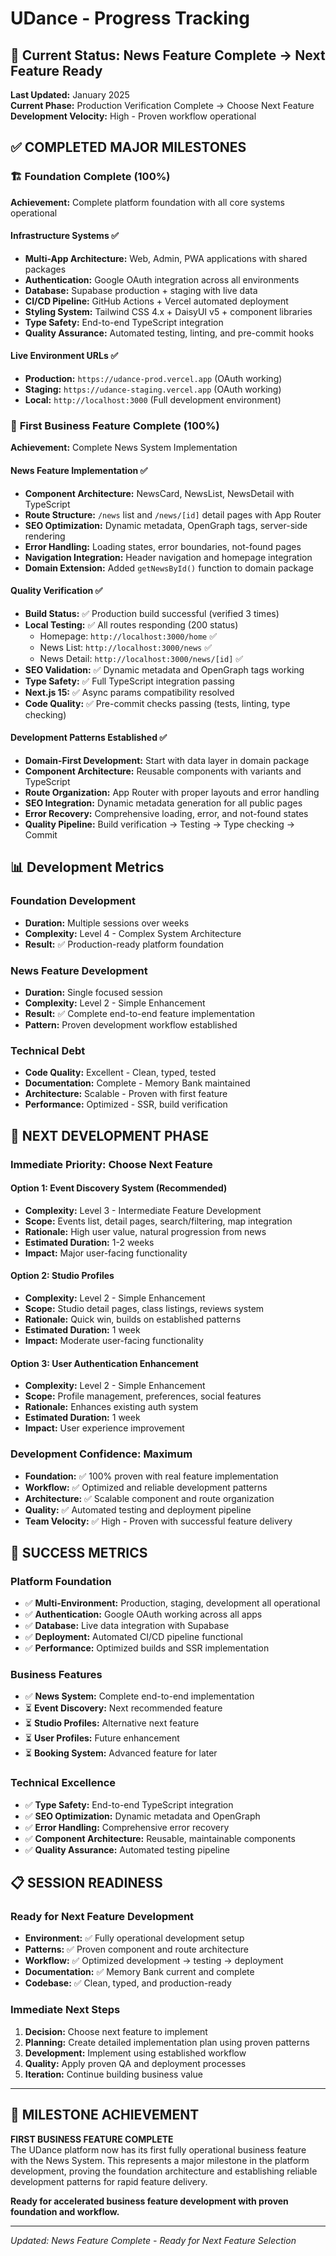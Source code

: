 # UDance - Progress Tracking

## 🎯 Current Status: News Feature Complete → Next Feature Ready

**Last Updated:** January 2025  
**Current Phase:** Production Verification Complete → Choose Next Feature  
**Development Velocity:** High - Proven workflow operational

## ✅ COMPLETED MAJOR MILESTONES

### 🏗️ **Foundation Complete (100%)**
**Achievement:** Complete platform foundation with all core systems operational

#### Infrastructure Systems ✅
- **Multi-App Architecture:** Web, Admin, PWA applications with shared packages
- **Authentication:** Google OAuth integration across all environments
- **Database:** Supabase production + staging with live data
- **CI/CD Pipeline:** GitHub Actions + Vercel automated deployment
- **Styling System:** Tailwind CSS 4.x + DaisyUI v5 + component libraries
- **Type Safety:** End-to-end TypeScript integration
- **Quality Assurance:** Automated testing, linting, and pre-commit hooks

#### Live Environment URLs ✅
- **Production:** `https://udance-prod.vercel.app` (OAuth working)
- **Staging:** `https://udance-staging.vercel.app` (OAuth working)
- **Local:** `http://localhost:3000` (Full development environment)

### 🎉 **First Business Feature Complete (100%)**
**Achievement:** Complete News System Implementation

#### News Feature Implementation ✅
- **Component Architecture:** NewsCard, NewsList, NewsDetail with TypeScript
- **Route Structure:** `/news` list and `/news/[id]` detail pages with App Router
- **SEO Optimization:** Dynamic metadata, OpenGraph tags, server-side rendering
- **Error Handling:** Loading states, error boundaries, not-found pages
- **Navigation Integration:** Header navigation and homepage integration
- **Domain Extension:** Added `getNewsById()` function to domain package

#### Quality Verification ✅
- **Build Status:** ✅ Production build successful (verified 3 times)
- **Local Testing:** ✅ All routes responding (200 status)
  - Homepage: `http://localhost:3000/home` ✅
  - News List: `http://localhost:3000/news` ✅  
  - News Detail: `http://localhost:3000/news/[id]` ✅
- **SEO Validation:** ✅ Dynamic metadata and OpenGraph tags working
- **Type Safety:** ✅ Full TypeScript integration passing
- **Next.js 15:** ✅ Async params compatibility resolved
- **Code Quality:** ✅ Pre-commit checks passing (tests, linting, type checking)

#### Development Patterns Established ✅
- **Domain-First Development:** Start with data layer in domain package
- **Component Architecture:** Reusable components with variants and TypeScript
- **Route Organization:** App Router with proper layouts and error handling
- **SEO Integration:** Dynamic metadata generation for all public pages
- **Error Recovery:** Comprehensive loading, error, and not-found states
- **Quality Pipeline:** Build verification → Testing → Type checking → Commit

## 📊 Development Metrics

### Foundation Development
- **Duration:** Multiple sessions over weeks
- **Complexity:** Level 4 - Complex System Architecture
- **Result:** ✅ Production-ready platform foundation

### News Feature Development  
- **Duration:** Single focused session
- **Complexity:** Level 2 - Simple Enhancement
- **Result:** ✅ Complete end-to-end feature implementation
- **Pattern:** Proven development workflow established

### Technical Debt
- **Code Quality:** Excellent - Clean, typed, tested
- **Documentation:** Complete - Memory Bank maintained
- **Architecture:** Scalable - Proven with first feature
- **Performance:** Optimized - SSR, build verification

## 🚀 NEXT DEVELOPMENT PHASE

### Immediate Priority: Choose Next Feature

#### **Option 1: Event Discovery System (Recommended)**
- **Complexity:** Level 3 - Intermediate Feature Development
- **Scope:** Events list, detail pages, search/filtering, map integration
- **Rationale:** High user value, natural progression from news
- **Estimated Duration:** 1-2 weeks
- **Impact:** Major user-facing functionality

#### **Option 2: Studio Profiles** 
- **Complexity:** Level 2 - Simple Enhancement
- **Scope:** Studio detail pages, class listings, reviews system
- **Rationale:** Quick win, builds on established patterns
- **Estimated Duration:** 1 week
- **Impact:** Moderate user-facing functionality

#### **Option 3: User Authentication Enhancement**
- **Complexity:** Level 2 - Simple Enhancement  
- **Scope:** Profile management, preferences, social features
- **Rationale:** Enhances existing auth system
- **Estimated Duration:** 1 week
- **Impact:** User experience improvement

### Development Confidence: Maximum
- **Foundation:** ✅ 100% proven with real feature implementation
- **Workflow:** ✅ Optimized and reliable development patterns
- **Architecture:** ✅ Scalable component and route organization
- **Quality:** ✅ Automated testing and deployment pipeline
- **Team Velocity:** ✅ High - Proven with successful feature delivery

## 🎯 SUCCESS METRICS

### Platform Foundation
- ✅ **Multi-Environment:** Production, staging, development all operational
- ✅ **Authentication:** Google OAuth working across all apps
- ✅ **Database:** Live data integration with Supabase
- ✅ **Deployment:** Automated CI/CD pipeline functional
- ✅ **Performance:** Optimized builds and SSR implementation

### Business Features
- ✅ **News System:** Complete end-to-end implementation
- ⏳ **Event Discovery:** Next recommended feature
- ⏳ **Studio Profiles:** Alternative next feature  
- ⏳ **User Profiles:** Future enhancement
- ⏳ **Booking System:** Advanced feature for later

### Technical Excellence
- ✅ **Type Safety:** End-to-end TypeScript integration
- ✅ **SEO Optimization:** Dynamic metadata and OpenGraph
- ✅ **Error Handling:** Comprehensive error recovery
- ✅ **Component Architecture:** Reusable, maintainable components
- ✅ **Quality Assurance:** Automated testing pipeline

## 📋 SESSION READINESS

### Ready for Next Feature Development
- **Environment:** ✅ Fully operational development setup
- **Patterns:** ✅ Proven component and route architecture  
- **Workflow:** ✅ Optimized development → testing → deployment
- **Documentation:** ✅ Memory Bank current and complete
- **Codebase:** ✅ Clean, typed, and production-ready

### Immediate Next Steps
1. **Decision:** Choose next feature to implement
2. **Planning:** Create detailed implementation plan using proven patterns
3. **Development:** Implement using established workflow
4. **Quality:** Apply proven QA and deployment processes
5. **Iteration:** Continue building business value

---

## 🎉 MILESTONE ACHIEVEMENT

**FIRST BUSINESS FEATURE COMPLETE**  
The UDance platform now has its first fully operational business feature with the News System. This represents a major milestone in the platform development, proving the foundation architecture and establishing reliable development patterns for rapid feature delivery.

**Ready for accelerated business feature development with proven foundation and workflow.**

---
*Updated: News Feature Complete - Ready for Next Feature Selection* 